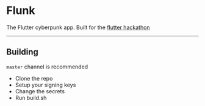 # Flunk

The Flutter cyberpunk app. Built for the [flutter hackathon](https://flutterhackathon.com)

---

## Building

`master` channel is recommended

- Clone the repo
- Setup your signing keys
- Change the secrets
- Run build.sh
